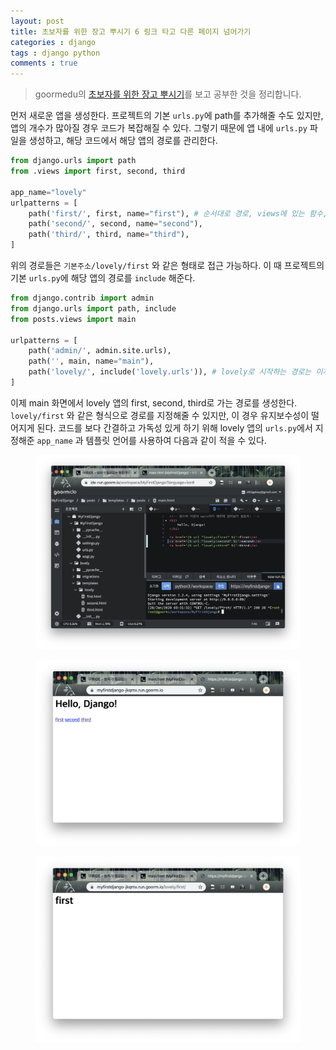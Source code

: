 ```yaml
---
layout: post
title: 초보자를 위한 장고 뿌시기 6 링크 타고 다른 페이지 넘어가기
categories : django
tags : django python
comments : true
---
```


> goormedu의 [초보자를 위한 장고 뿌시기](https://edu.goorm.io/learn/lecture/16377/%EC%B4%88%EB%B3%B4%EC%9E%90%EB%A5%BC-%EC%9C%84%ED%95%9C-%EC%9E%A5%EA%B3%A0-django-%EB%BF%8C%EC%8B%9C%EA%B8%B0)를 보고 공부한 것을 정리합니다.


먼저 새로운 앱을 생성한다.
프로젝트의 기본 `urls.py`에 path를 추가해줄 수도 있지만, 앱의 개수가 많아질 경우 코드가 복잡해질 수 있다. 그렇기 때문에 앱 내에 `urls.py` 파일을 생성하고, 해당 코드에서 해당 앱의 경로를 관리한다.

```python
from django.urls import path
from .views import first, second, third

app_name="lovely"
urlpatterns = [
    path('first/', first, name="first"), # 순서대로 경로, views에 있는 함수, 경로를 불러주는 이름
    path('second/', second, name="second"),
    path('third/', third, name="third"),
]
```

위의 경로들은 `기본주소/lovely/first` 와 같은 형태로 접근 가능하다.
이 때 프로젝트의 기본 `urls.py`에 해당 앱의 경로를 `include` 해준다.

```python
from django.contrib import admin
from django.urls import path, include
from posts.views import main

urlpatterns = [
    path('admin/', admin.site.urls),
    path('', main, name="main"),
    path('lovely/', include('lovely.urls')), # lovely로 시작하는 경로는 이제 lovely의 urls.py에서 관리
]
```

이제 main 화면에서 lovely 앱의 first, second, third로 가는 경로를 생성한다.
`lovely/first` 와 같은 형식으로 경로를 지정해줄 수 있지만, 이 경우 유지보수성이 떨어지게 된다.
코드를 보다 간결하고 가독성 있게 하기 위해 lovely 앱의 `urls.py`에서 지정해준 `app_name` 과 템플릿 언어를 사용하여 다음과 같이 적을 수 있다.

<center>
 <figure>
 <img src="/assets/post-img/destroydjango06-image3.png" alt="views">
 <figcaption></figcaption>
 </figure>
 </center>

 <center>
  <figure>
  <img src="/assets/post-img/destroydjango06-image1.png" alt="views">
  <figcaption></figcaption>
  </figure>
  </center>

  <center>
   <figure>
   <img src="/assets/post-img/destroydjango06-image2.png" alt="views">
   <figcaption></figcaption>
   </figure>
   </center>

